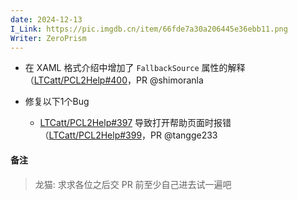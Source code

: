 ```yaml
---
date: 2024-12-13
I_Link: https://pic.imgdb.cn/item/66fde7a30a206445e36ebb11.png
Writer: ZeroPrism
---
```


* <paracolor color="Orange"/>在 XAML 格式介绍中增加了 `FallbackSource` 属性的解释（[LTCatt/PCL2Help#400](https://github.com/LTCatt/PCL2Help/issues/400)，PR @shimoranla

* 修复以下1个Bug
  * <paracolor color="Orange"/>[LTCatt/PCL2Help#397](https://github.com/LTCatt/PCL2Help/issues/397) 导致打开帮助页面时报错（[LTCatt/PCL2Help#399](https://github.com/LTCatt/PCL2Help/issues/399)，PR @tangge233

#### 备注

> 龙猫: 求求各位之后交 PR 前至少自己进去试一遍吧
